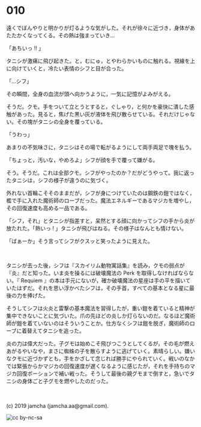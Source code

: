 

# 010

遠くでぼんやりと明かりが灯るような気がした。それが徐々に近づき，身体があたたかくなってくる。その熱は強まっていき…

「あちいっ !! 」

タニシが激痛に飛び起きた。と，むにゅ，とやわらかいものに触れる。視線を上に向けていくと，冷たい表情のシフと目が合った。

「…シフ」

その瞬間，全身の血流が頭へ向かうように，一気に記憶がよみがえる。

そうだ。クモ。手をついて立とうとすると，ぐしゃり，と何かを豪快に潰した感触があった。見ると，焦げた黒い灰が液体を飛び散らせている。それだけじゃない。その塊がタニシの全身を覆っている。

「うわっ」

あまりの不気味さに，タニシはその場で転がるようにして両手両足で塊を払う。

「ちょっと，汚いな，やめろよ」シフが顔を手で覆って嫌がる。

そう。そうだ。これは全部クモ。シフがやったのか？だがどうやって。我に返ったタニシは，シフの様子が違うのに気づく。

外れない首輪こそそのままだが，シフが身につけていたのは鋼鉄の鎧ではなく，檻で手に入れた魔術師のローブだった。魔法エネルギーであるマジカを増やし，その回復速度も高める一品である。

「シフ，それ」とタニシが指差すと，呆然とする顔に向かってシフの手から炎が放たれた。「熱いっ ! 」タニシが飛びはねる。その様子はなんとも情けない。

「ばぁーか」そう言ってシフがクスッと笑ったように見えた。

<br>

タニシが去った後，シフは『スカイリム動物寓話集』を読み，クモの弱点が『炎』だと知った。いま炎を操るには破壊魔法の Perk を取得しなければならない。『 Requiem 』の本は手元にないが，確か破壊魔法の星座は手の平を描いていたはずだ。それを思い浮かべたシフは，その手首，すべての基本となる星に最後の力を捧げた。

そうしてシフは火炎と雷撃の基本魔法を習得したが，重い鎧を着ていると精神が集中できないことに気づいた。爪の先ほどの炎しか灯らないのだ。なるほど魔術師が鎧を着ていないのはそういうことか。仕方なくシフは鎧を脱ぎ，魔術師のローブに着替えてタニシを追った。

炎の力は偉大だった。子グモは始めこそ飛びつこうとしてくるが，その毛が燃えあがるやいなや，まさに蜘蛛の子を散らすように逃げていく。素晴らしい。嫌いなクモに近づかずとも，手をかざして念じれば勝手にやられていく。戦いのなかでは緊張からかマジカの回復速度が遅くなるように感じたが，それを手持ちのマジカ回復ポーションで補い戦った。そうして最後の親グモまで倒すと，急いでタニシの身体ごと子グモを燃やしたのだった。

<br>
<br>
(c) 2019 jamcha (jamcha.aa@gmail.com).

![cc by-nc-sa](https://i.creativecommons.org/l/by-nc-sa/4.0/88x31.png)

